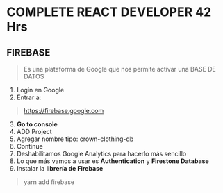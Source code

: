 # COMPLETE REACT DEVELOPER 42 Hrs

## 







## FIREBASE

> Es una plataforma de Google que nos permite activar una BASE DE DATOS

1. Login en Google
2. Entrar a:
> https://firebase.google.com

3. __Go to console__
4. ADD Project
5. Agregar nombre tipo: crown-clothing-db
6. Continue
7. Deshabilitamos Google Analytics para hacerlo más sencillo
8. Lo que más vamos a usar es __Authentication__ y __Firestone Database__
9. Instalar la __librería de Firebase__
> yarn add firebase


```jsx
```


```
```







































